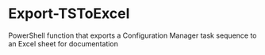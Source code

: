 # Export-TSToExcel
PowerShell function that exports a Configuration Manager task sequence to an Excel sheet for documentation
